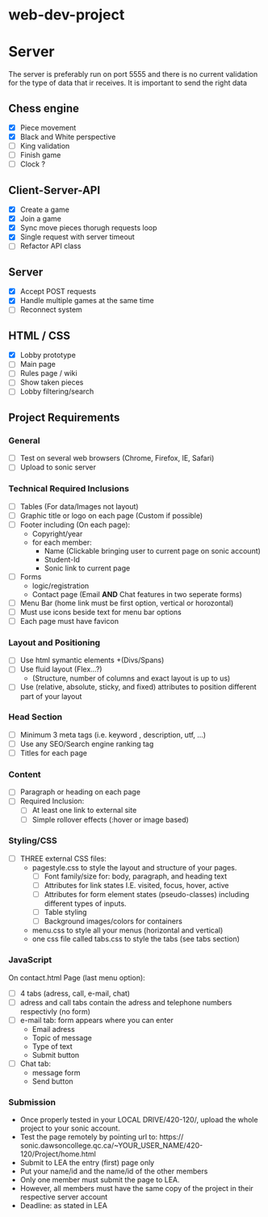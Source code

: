 # web-dev-project

# Server
The server is preferably run on port 5555 and there is no current validation for the type of data that ir receives.
It is important to send the right data

## Chess engine
- [x] Piece movement
- [x] Black and White perspective
- [ ] King validation
- [ ] Finish game
- [ ] Clock ?

## Client-Server-API
- [x] Create a game
- [x] Join a game
- [x] Sync move pieces thorugh requests loop
- [x] Single request with server timeout
- [ ] Refactor API class

## Server
- [x] Accept POST requests
- [x] Handle multiple games at the same time
- [ ] Reconnect system

## HTML / CSS
- [x] Lobby prototype
- [ ] Main page
- [ ] Rules page / wiki
- [ ] Show taken pieces
- [ ] Lobby filtering/search

## Project Requirements

### General
- [ ] Test on several web browsers (Chrome, Firefox, IE, Safari)
- [ ] Upload to sonic server

### Technical Required Inclusions
- [ ] Tables (For data/Images not layout)
- [ ] Graphic title or logo on each page (Custom if possible)
- [ ] Footer including (On each page):
    * Copyright/year
    * for each member:
        * Name (Clickable bringing user to current page on sonic account)
        * Student-Id
        * Sonic link to current page
- [ ] Forms
    * logic/registration
    * Contact page (Email __AND__ Chat features in two seperate forms)
- [ ] Menu Bar (home link must be first option, vertical or horozontal)
- [ ] Must use icons beside text for menu bar options
- [ ] Each page must have favicon

### Layout and Positioning
- [ ] Use html symantic elements +(Divs/Spans)
- [ ] Use fluid layout (Flex...?)
    * (Structure, number of columns and exact layout is up to us)
- [ ] Use (relative, absolute, sticky, and fixed) attributes to position different part of your layout

### Head Section
- [ ] Minimum 3 meta tags (i.e. keyword , description, utf, ...)
- [ ] Use any SEO/Search engine ranking tag
- [ ] Titles for each page

### Content
- [ ] Paragraph or heading on each page
- [ ] Required Inclusion:
    - [ ] At least one link to external site
    - [ ] Simple rollover effects (:hover or image based)

### Styling/CSS
- [ ] THREE external CSS files:
    * pagestyle.css to style the layout and structure of your pages.
        - [ ] Font family/size for: body, paragraph, and heading text
        - [ ] Attributes for link states I.E. visited, focus, hover, active
        - [ ] Attributes for form element states (pseudo-classes) including different types of inputs.
        - [ ] Table styling
        - [ ] Background images/colors for containers   
    * menu.css to style all your menus (horizontal and vertical)
    * one css file called tabs.css to style the tabs (see tabs section)

### JavaScript
On contact.html Page (last menu option):
- [ ] 4 tabs (adress, call, e-mail, chat)
- [ ] adress and call tabs contain the adress and telephone numbers respectivly (no form)
- [ ] e-mail tab: form appears where you can enter
    * Email adress
    * Topic of message
    * Type of text
    * Submit button
- [ ] Chat tab:
    * message form
    * Send button

### Submission
* Once properly tested in your LOCAL DRIVE/420-120/, upload the whole project to your sonic account.
* Test the page remotely by pointing url to:
https:// sonic.dawsoncollege.qc.ca/~YOUR_USER_NAME/420-120/Project/home.html
* Submit to LEA the entry (first) page only
* Put your name/id and the name/id of the other members
* Only one member must submit the page to LEA.
* However, all members must have the same copy of the project in their respective server account
* Deadline: as stated in LEA